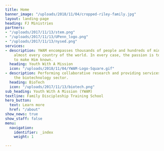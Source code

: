```yaml
---
title: Home
banner_image: "/uploads/2018/11/04/cropped-riley-family.jpg"
layout: landing-page
heading: FJ Ministries
partners:
- "/uploads/2017/11/13/stem.png"
- "/uploads/2017/11/13/UPenn_logo.png"
- "/uploads/2017/11/13/nysed.png"
services:
- description: YWAM encompasses thousands of people and hundreds of ministries in
    almost every country of the world. In every case, the passion is to know God and
    to make Him known.
  heading: Youth With A Mission
  icon: "/uploads/2018/11/04/YWAM-Logo-Square.gif"
- description: Performing collaborative research and providing services to support
    the biotechnology sector.
  heading: BioTech
  icon: "/uploads/2017/11/13/biotech.png"
sub_heading: Youth With A Mission (YWAM)
textline: Family Discipleship Training School
hero_button:
  text: Learn more
  href: "/about"
show_news: true
show_staff: false
menu:
  navigation:
    identifier: _index
    weight: 1

---
```

